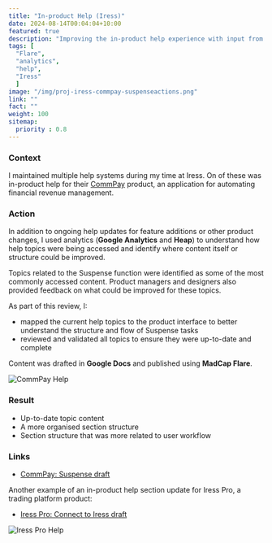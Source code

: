 ```yaml
---
title: "In-product Help (Iress)"
date: 2024-08-14T00:04:04+10:00
featured: true
description: "Improving the in-product help experience with input from analytics."
tags: [
  "Flare",
  "analytics",
  "help",
  "Iress"
  ]
image: "/img/proj-iress-commpay-suspenseactions.png"
link: ""
fact: ""
weight: 100
sitemap:
  priority : 0.8
---
```


### Context

I maintained multiple help systems during my time at Iress. On of these was in-product help for their [CommPay](https://www.iress.com/software/financial-advice/commpay/) product, an application for automating financial revenue management.

### Action

In addition to ongoing help updates for feature additions or other product changes, I used analytics (**Google Analytics** and **Heap**) to understand how help topics were being accessed and identify where content itself or structure could be improved. 

Topics related to the Suspense function were identified as some of the most commonly accessed content. Product managers and designers also provided feedback on what could be improved for these topics.

As part of this review, I:
- mapped the current help topics to the product interface to better understand the structure and flow of Suspense tasks
- reviewed and validated all topics to ensure they were up-to-date and complete

Content was drafted in **Google Docs** and published using **MadCap Flare**.

![CommPay Help](/img/proj-iress-commpay-suspenseactions.png)

### Result

- Up-to-date topic content
- A more organised section structure
- Section structure that was more related to user workflow

### Links

- [CommPay: Suspense draft](/docs/CommPay_Suspense_Draft.pdf)
<!--
To provide some understand a little of the review process I follow:
- [Commpay: Suspense content review draft - with edit mark up](/docs/CommPay_Suspense_DraftMarked.pdf)
- [UX Content Design Brief - CommPay Suspense](/docs/CommPay_Suspense_ContentDesignBrief.pdf)
-->
Another example of an in-product help section update for Iress Pro, a trading platform product:
- [Iress Pro: Connect to Iress draft](/docs/Iress_ConnectToIress_Draft.pdf)

![Iress Pro Help](/img/proj-iress-pro.png)